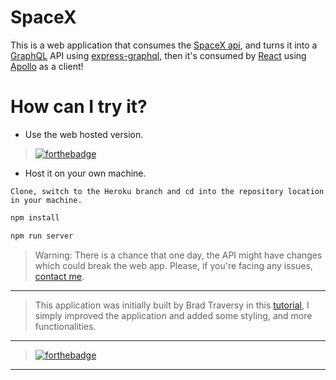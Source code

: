 # SpaceX

This is a web application that consumes the [SpaceX api](https://github.com/r-spacex/SpaceX-API), and turns it into a [GraphQL](https://github.com/graphql) API using [express-graphql](https://github.com/graphql/express-graphql), then it's consumed by [React](https://github.com/facebook/react) using [Apollo](https://github.com/apollographql) as a client!

# How can I try it?

* Use the web hosted version.

> [![forthebadge](https://forthebadge.com/images/badges/check-it-out.svg)](http://spcx.herokuapp.com/)

* Host it on your own machine.

```
Clone, switch to the Heroku branch and cd into the repository location in your machine.
```
```bash
npm install
```
```bash
npm run server
```
> Warning: There is a chance that one day, the API might have changes which could break the web app. Please, if you're facing any issues, [contact me](mailto:alkhassakyabdallah@gmail.com).

------

> This application was initially built by Brad Traversy in this [tutorial](https://www.youtube.com/watch?v=SEMTj8w04Z8), I simply improved the application and added some styling, and more functionalities.

---

> [![forthebadge](https://forthebadge.com/images/badges/made-with-markdown.svg)](https://debugleader.github.io)

---
